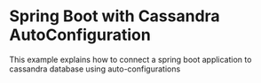 # Spring Boot with Cassandra AutoConfiguration


This example explains how to connect a spring boot application to cassandra database using auto-configurations
